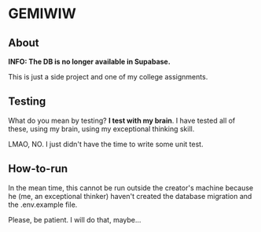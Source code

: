 # GEMIWIW

## About

**INFO: The DB is no longer available in Supabase.**

This is just a side project and one of my college assignments.

## Testing

What do you mean by testing? **I test with my brain**.
I have tested all of these, using my brain, using my exceptional thinking skill.

LMAO, NO. I just didn't have the time to write some unit test.

## How-to-run

In the mean time, this cannot be run outside the creator's machine because he (me, an exceptional thinker) haven't created the database migration and the .env.example file.

Please, be patient. I will do that, maybe...
